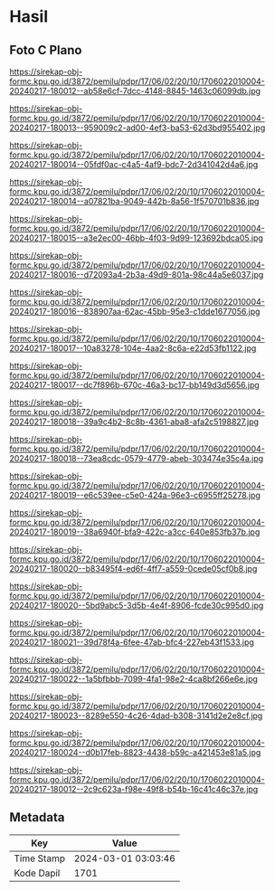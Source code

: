 # Hasil

## Foto C Plano

https://sirekap-obj-formc.kpu.go.id/3872/pemilu/pdpr/17/06/02/20/10/1706022010004-20240217-180012--ab58e6cf-7dcc-4148-8845-1463c06099db.jpg

https://sirekap-obj-formc.kpu.go.id/3872/pemilu/pdpr/17/06/02/20/10/1706022010004-20240217-180013--959009c2-ad00-4ef3-ba53-62d3bd955402.jpg

https://sirekap-obj-formc.kpu.go.id/3872/pemilu/pdpr/17/06/02/20/10/1706022010004-20240217-180014--05fdf0ac-c4a5-4af9-bdc7-2d341042d4a6.jpg

https://sirekap-obj-formc.kpu.go.id/3872/pemilu/pdpr/17/06/02/20/10/1706022010004-20240217-180014--a07821ba-9049-442b-8a56-1f570701b836.jpg

https://sirekap-obj-formc.kpu.go.id/3872/pemilu/pdpr/17/06/02/20/10/1706022010004-20240217-180015--a3e2ec00-46bb-4f03-9d99-123692bdca05.jpg

https://sirekap-obj-formc.kpu.go.id/3872/pemilu/pdpr/17/06/02/20/10/1706022010004-20240217-180016--d72093a4-2b3a-49d9-801a-98c44a5e6037.jpg

https://sirekap-obj-formc.kpu.go.id/3872/pemilu/pdpr/17/06/02/20/10/1706022010004-20240217-180016--838907aa-62ac-45bb-95e3-c1dde1677056.jpg

https://sirekap-obj-formc.kpu.go.id/3872/pemilu/pdpr/17/06/02/20/10/1706022010004-20240217-180017--10a83278-104e-4aa2-8c6a-e22d53fb1122.jpg

https://sirekap-obj-formc.kpu.go.id/3872/pemilu/pdpr/17/06/02/20/10/1706022010004-20240217-180017--dc7f896b-670c-46a3-bc17-bb149d3d5656.jpg

https://sirekap-obj-formc.kpu.go.id/3872/pemilu/pdpr/17/06/02/20/10/1706022010004-20240217-180018--39a9c4b2-8c8b-4361-aba8-afa2c5198827.jpg

https://sirekap-obj-formc.kpu.go.id/3872/pemilu/pdpr/17/06/02/20/10/1706022010004-20240217-180018--73ea8cdc-0579-4779-abeb-303474e35c4a.jpg

https://sirekap-obj-formc.kpu.go.id/3872/pemilu/pdpr/17/06/02/20/10/1706022010004-20240217-180019--e6c539ee-c5e0-424a-96e3-c6955ff25278.jpg

https://sirekap-obj-formc.kpu.go.id/3872/pemilu/pdpr/17/06/02/20/10/1706022010004-20240217-180019--38a6940f-bfa9-422c-a3cc-640e853fb37b.jpg

https://sirekap-obj-formc.kpu.go.id/3872/pemilu/pdpr/17/06/02/20/10/1706022010004-20240217-180020--b83495f4-ed6f-4ff7-a559-0cede05cf0b8.jpg

https://sirekap-obj-formc.kpu.go.id/3872/pemilu/pdpr/17/06/02/20/10/1706022010004-20240217-180020--5bd9abc5-3d5b-4e4f-8906-fcde30c995d0.jpg

https://sirekap-obj-formc.kpu.go.id/3872/pemilu/pdpr/17/06/02/20/10/1706022010004-20240217-180021--39d78f4a-6fee-47ab-bfc4-227eb43f1533.jpg

https://sirekap-obj-formc.kpu.go.id/3872/pemilu/pdpr/17/06/02/20/10/1706022010004-20240217-180022--1a5bfbbb-7099-4fa1-98e2-4ca8bf266e6e.jpg

https://sirekap-obj-formc.kpu.go.id/3872/pemilu/pdpr/17/06/02/20/10/1706022010004-20240217-180023--8289e550-4c26-4dad-b308-3141d2e2e8cf.jpg

https://sirekap-obj-formc.kpu.go.id/3872/pemilu/pdpr/17/06/02/20/10/1706022010004-20240217-180024--d0b17feb-8823-4438-b59c-a421453e81a5.jpg

https://sirekap-obj-formc.kpu.go.id/3872/pemilu/pdpr/17/06/02/20/10/1706022010004-20240217-180012--2c9c623a-f98e-49f8-b54b-16c41c46c37e.jpg


## Metadata

| Key        | Value               |
| ---------- | ------------------- |
| Time Stamp | 2024-03-01 03:03:46 |
| Kode Dapil | 1701                |



